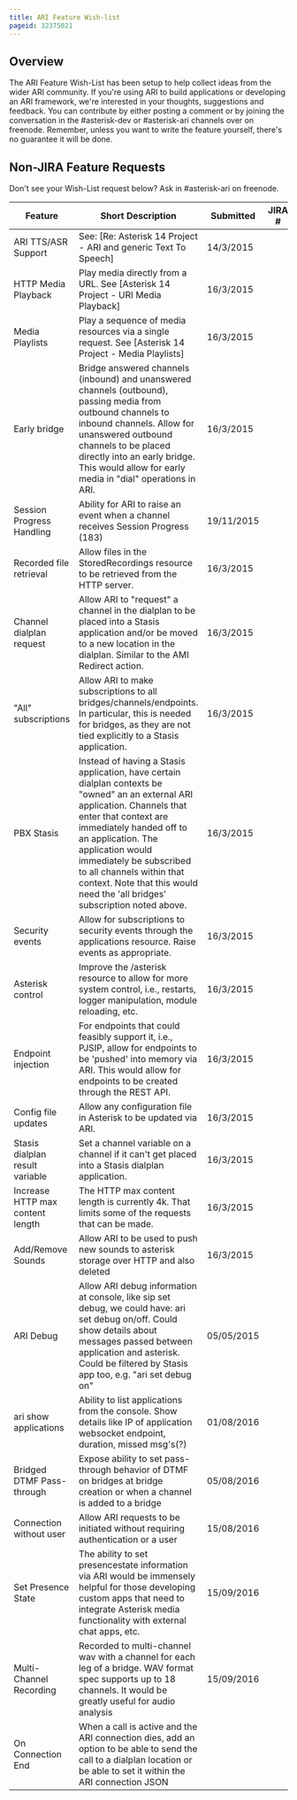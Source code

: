 ```yaml
---
title: ARI Feature Wish-list
pageid: 32375021
---
```


## Overview

The ARI Feature Wish-List has been setup to help collect ideas from the wider ARI community. If you're using ARI to build applications or developing an ARI framework, we're interested in your thoughts, suggestions and feedback. You can contribute by either posting a comment or by joining the conversation in the #asterisk-dev or #asterisk-ari channels over on freenode. Remember, unless you want to write the feature yourself, there's no guarantee it will be done.

## Non-JIRA Feature Requests

Don't see your Wish-List request below? Ask in #asterisk-ari on freenode.


| Feature | Short Description | Submitted | JIRA # | Status |
| --- | --- | --- | --- | --- |
| ARI TTS/ASR Support | See: [Re: Asterisk 14 Project - ARI and generic Text To Speech] | 14/3/2015 |  |  |
| HTTP Media Playback | Play media directly from a URL. See [Asterisk 14 Project - URI Media Playback] | 16/3/2015 | | Done |
| Media Playlists | Play a sequence of media resources via a single request. See [Asterisk 14 Project - Media Playlists] | 16/3/2015 | | Done |
| Early bridge | Bridge answered channels (inbound) and unanswered channels (outbound), passing media from outbound channels to inbound channels. Allow for unanswered outbound channels to be placed directly into an early bridge. This would allow for early media in "dial" operations in ARI. | 16/3/2015 |  | Done |
| Session Progress Handling | Ability for ARI to raise an event when a channel receives Session Progress (183) | 19/11/2015 | | Done |
| Recorded file retrieval | Allow files in the StoredRecordings resource to be retrieved from the HTTP server. | 16/3/2015 |  |  |
| Channel dialplan request | Allow ARI to "request" a channel in the dialplan to be placed into a Stasis application and/or be moved to a new location in the dialplan. Similar to the AMI Redirect action. | 16/3/2015 |  |  |
| "All" subscriptions | Allow ARI to make subscriptions to all bridges/channels/endpoints. In particular, this is needed for bridges, as they are not tied explicitly to a Stasis application. | 16/3/2015 | | Done |
| PBX Stasis | Instead of having a Stasis application, have certain dialplan contexts be "owned" an an external ARI application. Channels that enter that context are immediately handed off to an application. The application would immediately be subscribed to all channels within that context. Note that this would need the 'all bridges' subscription noted above. | 16/3/2015 |  |  |
| Security events | Allow for subscriptions to security events through the applications resource. Raise events as appropriate. | 16/3/2015 |  |  |
| Asterisk control | Improve the /asterisk resource to allow for more system control, i.e., restarts, logger manipulation, module reloading, etc. | 16/3/2015 | | Done |
| Endpoint injection | For endpoints that could feasibly support it, i.e., PJSIP, allow for endpoints to be 'pushed' into memory via ARI. This would allow for endpoints to be created through the REST API. | 16/3/2015 | | Done |
| Config file updates | Allow any configuration file in Asterisk to be updated via ARI. | 16/3/2015 |  |  |
| Stasis dialplan result variable | Set a channel variable on a channel if it can't get placed into a Stasis dialplan application. | 16/3/2015 | | Done |
| Increase HTTP max content length | The HTTP max content length is currently 4k. That limits some of the requests that can be made. | 16/3/2015 | | Done |
| Add/Remove Sounds | Allow ARI to be used to push new sounds to asterisk storage over HTTP and also deleted | 16/3/2015 |  |  |
| ARI Debug | Allow ARI debug information at console, like sip set debug, we could have: ari set debug on/off. Could show details about messages passed between application and asterisk. Could be filtered by Stasis app too, e.g. "ari set debug <appname> on" | 05/05/2015 |  | Done |
| ari show applications | Ability to list applications from the console. Show details like IP of application websocket endpoint, duration, missed msg's(?) | 01/08/2016 |  | Done |
| Bridged DTMF Pass-through | Expose ability to set pass-through behavior of DTMF on bridges at bridge creation or when a channel is added to a bridge | 05/08/2016 |  |  |
| Connection without user | Allow ARI requests to be initiated without requiring authentication or a user | 15/08/2016 |  |  |
| Set Presence State | The ability to set presencestate information via ARI would be immensely helpful for those developing custom apps that need to integrate Asterisk media functionality with external chat apps, etc. | 15/09/2016 |  |  |
| Multi-Channel Recording | Recorded to multi-channel wav with a channel for each leg of a bridge. WAV format spec supports up to 18 channels. It would be greatly useful for audio analysis | 15/09/2016 |  |   |
| On Connection End | When a call is active and the ARI connection dies, add an option to be able to send the call to a dialplan location or be able to set it within the ARI connection JSON |  |  |  |

